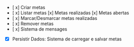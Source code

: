 - [ x] Criar metas
- [ x] Listar metas
  [x] Metas realizadas
  [x] Metas abertas
- [ x] Marcar/Desmarcar metas realizadas
- [ x] Remover metas
- [ x] Sistema de mensages
- [x] Persistir Dados: Sistema de carregar e salvar metas
